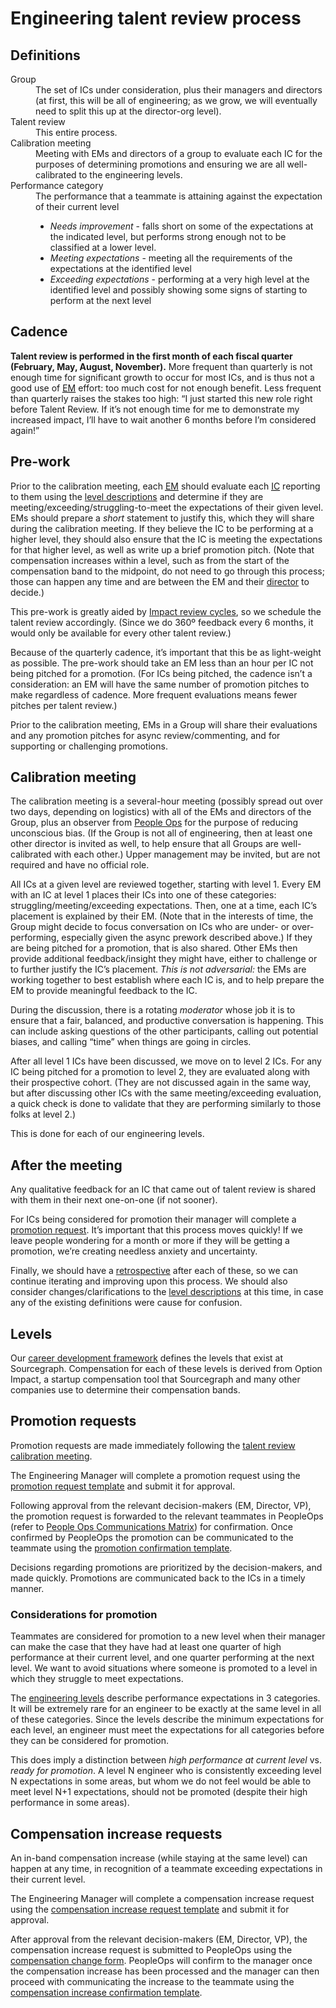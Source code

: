 # Engineering talent review process

## Definitions

<dl>
  <dt>Group</dt>
  <dd>The set of ICs under consideration, plus their managers and directors (at first, this will be all of engineering; as we grow, we will eventually need to split this up at the director-org level).</dd>

  <dt>Talent review</dt>
  <dd>This entire process.</dd>

  <dt>Calibration meeting</dt>
  <dd>Meeting with EMs and directors of a group to evaluate each IC for the purposes of determining promotions and ensuring we are all well-calibrated to the engineering levels.</dd>

  <dt>Performance category</dt>
  <dd>The performance that a teammate is attaining against the expectation of their current level<br/>
    <ul>
      <li><em>Needs improvement</em> - falls short on some of the expectations at the indicated level, but performs strong enough not to be classified at a lower level.</li>
      <li><em>Meeting expectations</em> - meeting all the requirements of the expectations at the identified level</li>
      <li><em>Exceeding expectations</em> - performing at a very high level at the identified level and possibly showing some signs of starting to perform at the next level</li>
    </ul>
  </dd>
</dl>

## Cadence

**Talent review is performed in the first month of each fiscal quarter (February, May, August, November).** More frequent than quarterly is not enough time for significant growth to occur for most ICs, and is thus not a good use of <a href="../roles#engineering-manager"><abbr title="Engineering Manager">EM</abbr></a> effort: too much cost for not enough benefit.
Less frequent than quarterly raises the stakes too high: “I just started this new role right before Talent Review. If it’s not enough time for me to demonstrate my increased impact, I’ll have to wait another 6 months before I’m considered again!”

## Pre-work

Prior to the calibration meeting, each <a href="../roles#engineering-manager"><abbr title="Engineering Manager">EM</abbr></a> should evaluate each <a href="../roles#software-engineer"><abbr title="Individual Contributor">IC</abbr></a> reporting to them using the [level descriptions](framework.md#levels) and determine if they are meeting/exceeding/struggling-to-meet the expectations of their given level. EMs should prepare a _short_ statement to justify this, which they will share during the calibration meeting. If they believe the IC to be performing at a higher level, they should also ensure that the IC is meeting the expectations for that higher level, as well as write up a brief promotion pitch. (Note that compensation increases within a level, such as from the start of the compensation band to the midpoint, do not need to go through this process; those can happen any time and are between the EM and their <a href="../roles#director-of-engineering">director</a> to decide.)

This pre-work is greatly aided by [Impact review cycles](../../../people-ops/process/impact-reviews.md), so we schedule the talent review accordingly. (Since we do 360º feedback every 6 months, it would only be available for every other talent review.)

Because of the quarterly cadence, it’s important that this be as light-weight as possible. The pre-work should take an EM less than an hour per IC not being pitched for a promotion. (For ICs being pitched, the cadence isn’t a consideration: an EM will have the same number of promotion pitches to make regardless of cadence. More frequent evaluations means fewer pitches per talent review.)

Prior to the calibration meeting, EMs in a Group will share their evaluations and any promotion pitches for async review/commenting, and for supporting or challenging promotions.

## Calibration meeting

The calibration meeting is a several-hour meeting (possibly spread out over two days, depending on logistics) with all of the EMs and directors of the Group, plus an observer from [People Ops](../../../people-ops/index.md) for the purpose of reducing unconscious bias. (If the Group is not all of engineering, then at least one other director is invited as well, to help ensure that all Groups are well-calibrated with each other.) Upper management may be invited, but are not required and have no official role.

All ICs at a given level are reviewed together, starting with level 1. Every EM with an IC at level 1 places their ICs into one of these categories: struggling/meeting/exceeding expectations. Then, one at a time, each IC’s placement is explained by their EM. (Note that in the interests of time, the Group might decide to focus conversation on ICs who are under- or over-performing, especially given the async prework described above.) If they are being pitched for a promotion, that is also shared. Other EMs then provide additional feedback/insight they might have, either to challenge or to further justify the IC’s placement. _This is not adversarial:_ the EMs are working together to best establish where each IC is, and to help prepare the EM to provide meaningful feedback to the IC.

During the discussion, there is a rotating _moderator_ whose job it is to ensure that a fair, balanced, and productive conversation is happening. This can include asking questions of the other participants, calling out potential biases, and calling “time” when things are going in circles.

After all level 1 ICs have been discussed, we move on to level 2 ICs. For any IC being pitched for a promotion to level 2, they are evaluated along with their prospective cohort. (They are not discussed again in the same way, but after discussing other ICs with the same meeting/exceeding evaluation, a quick check is done to validate that they are performing similarly to those folks at level 2.)

This is done for each of our engineering levels.

## After the meeting

Any qualitative feedback for an IC that came out of talent review is shared with them in their next one-on-one (if not sooner).

For ICs being considered for promotion their manager will complete a [promotion request](#promotion-requests).
It’s important that this process moves quickly! If we leave people wondering for a month or more if they will be getting a promotion, we’re creating needless anxiety and uncertainty.

Finally, we should have a [retrospective](../../../../company-info-and-process/communication/retrospectives.md) after each of these, so we can continue iterating and improving upon this process. We should also consider changes/clarifications to the [level descriptions](framework.md#levels) at this time, in case any of the existing definitions were cause for confusion.

## Levels

Our [career development framework](framework.md) defines the levels that exist at Sourcegraph. Compensation for each of these levels is derived from Option Impact, a startup compensation tool that Sourcegraph and many other companies use to determine their compensation bands.

## Promotion requests

Promotion requests are made immediately following the [talent review calibration meeting](#calibration-meeting).

The Engineering Manager will complete a promotion request using the [promotion request template](https://docs.google.com/document/d/1DHyPtIooi0J2426iemzzTqLle9UBasrqLZPGET1O7Sc/edit) and submit it for approval.

Following approval from the relevant decision-makers (EM, Director, VP), the promotion request is forwarded to the relevant teammates in PeopleOps (refer to [People Ops Communications Matrix](https://docs.google.com/spreadsheets/d/1JItBWbfKV9lr-LAmE19I0JMvu3Cvh0AdrEHDv-r1E2w/edit#gid=0)) for confirmation. Once confirmed by PeopleOps the promotion can be communicated to the teammate using the [promotion confirmation template](https://docs.google.com/document/d/1mkdJI6cSXWIHthSN_KQKBFSfxs9RQUg_4VCvwmk8FJQ/edit).

Decisions regarding promotions are prioritized by the decision-makers, and made quickly. Promotions are communicated back to the ICs in a timely manner.

### Considerations for promotion

Teammates are considered for promotion to a new level when their manager can make the case that they have had at least one quarter of high performance at their current level, and one quarter performing at the next level. We want to avoid situations where someone is promoted to a level in which they struggle to meet expectations.

The [engineering levels](framework.md#levels) describe performance expectations in 3 categories. It will be extremely rare for an engineer to be exactly at the same level in all of these categories. Since the levels describe the minimum expectations for each level, an engineer must meet the expectations for all categories before they can be considered for promotion.

This does imply a distinction between _high performance at current level_ vs. _ready for promotion_. A level N engineer who is consistently exceeding level N expectations in some areas, but whom we do not feel would be able to meet level N+1 expectations, should not be promoted (despite their high performance in some areas).

## Compensation increase requests

An in-band compensation increase (while staying at the same level) can happen at any time, in recognition of a teammate exceeding expectations in their current level.

The Engineering Manager will complete a compensation increase request using the [compensation increase request template](https://docs.google.com/document/d/1nWFcPjCNALww3kwzl_1l6Gjhrpsl1QGZCHb0hTEkQxk/edit) and submit it for approval.

After approval from the relevant decision-makers (EM, Director, VP), the compensation increase request is submitted to PeopleOps using the [compensation change form](https://docs.google.com/forms/d/e/1FAIpQLSfeY2P0Fw0vc8HlIa6wDJNKV8AckSLFdKVFdtsS3b2Lw7dPcA/viewform). PeopleOps will confirm to the manager once the compensation increase has been processed and the manager can then proceed with communicating the increase to the teammate using the [compensation increase confirmation template](https://docs.google.com/document/d/1o_jRRe7VYDUERz49lwcJxQQYUaNORkme3GMDaI04Fhw/edit).
